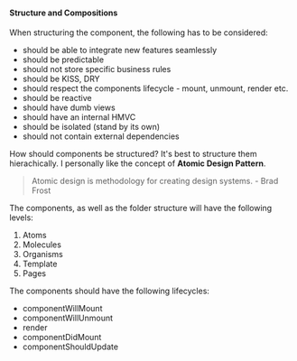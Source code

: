 #### Structure and Compositions

When structuring the component, the following has to be considered:
+ should be able to integrate new features seamlessly
+ should be predictable
+ should not store specific business rules
+ should be KISS, DRY
+ should respect the components lifecycle - mount, unmount, render etc.
+ should be reactive
+ should have dumb views
+ should have an internal HMVC
+ should be isolated (stand by its own)
+ should not contain external dependencies

How should components be structured? It's best to structure them hierachically. I personally like the concept of __Atomic Design Pattern__. 

> Atomic design is methodology for creating design systems. - Brad Frost

The components, as well as the folder structure will have the following levels:

1. Atoms
2. Molecules
3. Organisms
4. Template
5. Pages

The components should have the following lifecycles:
- componentWillMount
- componentWillUnmount
- render
- componentDidMount
- componentShouldUpdate

